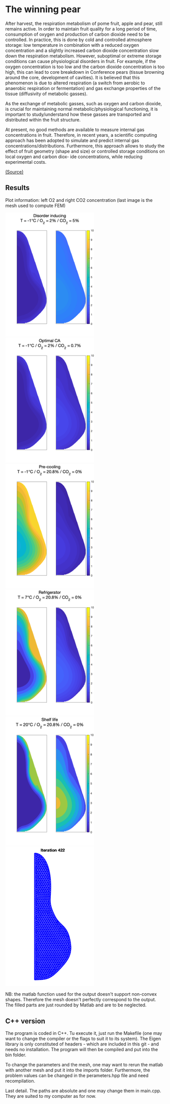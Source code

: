 #  The winning pear
After harvest, the respiration metabolism of pome fruit, apple and pear, still remains active. In order to maintain fruit quality for a long period of time, consumption of oxygen and production of carbon dioxide need to be controlled. In practice, this is done by cold and controlled atmosphere storage: low temperature in combination with a reduced oxygen concentration and a slightly increased carbon dioxide concentration slow down the respiration metabolism. However, suboptimal or extreme storage conditions can cause physiological disorders in fruit. For example, if the oxygen concentration is too low and the carbon dioxide concentration is too high, this can lead to core breakdown in Conference pears (tissue browning around the core, development of cavities). It is believed that this phenomenon is due to altered respiration (a switch from aerobic to anaerobic respiration or fermentation) and gas exchange properties of the tissue (diffusivity of metabolic gasses).

As the exchange of metabolic gasses, such as oxygen and carbon dioxide, is crucial for maintaining normal metabolic/physiological functioning, it is important to study/understand how these gasses are transported and distributed within the fruit structure.

At present, no good methods are available to measure internal gas concentrations in fruit. Therefore, in recent years, a scientific computing approach has been adopted to simulate and predict internal gas concentrations/distributions. Furthermore, this approach allows to study the effect of fruit geometry (shape and size) or controlled storage conditions on local oxygen and carbon diox- ide concentrations, while reducing experimental costs.

[(Source)](/doc/STATEMENT.pdf)


## Results
Plot information: left O2 and right CO2 concentration (last image is the mesh used to compute FEM)

<img src="/matlab/results/disorder-inducing.png?raw=true" width="280"> <img src="/matlab/results/optimal-ca.png?raw=true" width="280"> <img src="/matlab/results/pre-cooling.png?raw=true" width="280"> <img src="/matlab/results/refrigerator.png?raw=true" width="280"> <img src="/matlab/results/shelf-life.png?raw=true" width="280"> <img src="/matlab/results/_mesh_generation.png?raw=true" width="280">

NB: the matlab function used for the output doesn't support non-convex shapes. Therefore the mesh doesn't perfectly correspond to the output. The filled parts are just rounded by Matlab and are to be neglected.

## C++ version
The program is coded in C++. Tu execute it, just run the Makefile (one may want to change the compiler or the flags to suit it to its system). The Eigen library is only constituted of headers - which are included in this git - and needs no installation.
The program will then be compiled and put into the bin folder.

To change the parameters and the mesh, one may want to rerun the matlab with another mesh and put it into the imports folder. Furthermore, the problem values can be changed in the perameters.hpp file and need recompilation.

Last detail. The paths are absolute and one may change them in main.cpp. They are suited to my computer as for now.
